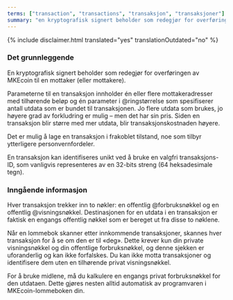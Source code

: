 ```yaml
---
terms: ["transaction", "transactions", "transaksjon", "transaksjoner"]
summary: "en kryptografisk signert beholder som redegjør for overføringen av MKEcoin til en mottaker (eller mottakere)"
---
```


{% include disclaimer.html translated="yes" translationOutdated="no" %}
### Det grunnleggende

En kryptografisk signert beholder som redegjør for overføringen av MKEcoin til en mottaker (eller mottakere).


Parameterne til en transaksjon innholder én eller flere mottakeradresser med tilhørende beløp og én parameter i @ringstørrelse som spesifiserer antall utdata som er bundet til transaksjonen. Jo flere utdata som brukes, jo høyere grad av forkludring er mulig – men det har sin pris. Siden en transaksjon blir større med mer utdata, blir transaksjonskostnaden høyere.

Det er mulig å lage en transaksjon i frakoblet tilstand, noe som tilbyr ytterligere personvernfordeler.

En transaksjon kan identifiseres unikt ved å bruke en valgfri transaksjons-ID, som vanligvis representeres av en 32-bits streng (64 heksadesimale tegn).

### Inngående informasjon
Hver transaksjon trekker inn to nøkler: en offentlig @forbruksnøkkel og en offentlig @visningsnøkkel. Destinasjonen for en utdata i en transaksjon er faktisk en engangs offentlig nøkkel som er bereget ut fra disse to nøklene.

Når en lommebok skanner etter innkommende transaksjoner, skannes hver transaksjon for å se om den er til «deg». Dette krever kun din private visningsnøkkel og din offentlige forbruksnøkkel, og denne sjekken er uforanderlig og kan ikke forfalskes. Du kan ikke motta transaksjoner og identifisere dem uten en tilhørende privat visningsnøkkel.

For å bruke midlene, må du kalkulere en engangs privat forbruksnøkkel for den utdataen. Dette gjøres nesten alltid automatisk av programvaren i MKEcoin-lommeboken din.
